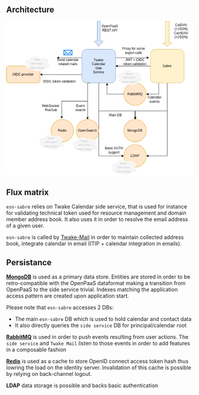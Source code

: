 ## Architecture

![TAD](../assets/twake-calendar-side-service-architecture.drawio.png)

## Flux matrix

`esn-sabre` relies on Twake Calendar side service, that is used for instance for validating technical token used for resource management and domain member address book. 
It also uses it in order to resolve the email address of a given user.

`esn-sabre` is called by [Twake-Mail](https://github.com/linagora/tmail-backend) in order to maintain collected address book, integrate calendar in email (ITIP + calendar integration in emails).

## Persistance

[**MongoDB**](https://www.mongodb.com/) is used as a primary data store. Entities are stored in order to be retro-compatible
with the OpenPaaS dataformat making a transition from OpenPaaS to the side service trivial. Indexes matching the application
access pattern are created upon application start.

Please note that `esn-sabre` accesses 2 DBs:
 - The main `esn-sabre` DB which is used to hold calendar and contact data
 - It also directly queries the `side service` DB for principal/calendar root

[**RabbitMQ**](https://www.rabbitmq.com/) is used in order to push events resulting from user actions. The `side service` and `Twake Mail` listen to those events in order to
add features in a composable fashion

[**Redis**](https://redis.io/) is used as a cache to store OpenID connect access token hash thus lowring the load on the identity server.
Invalidation of this cache is possible by relying on back-channel logout.

**LDAP** data storage is possible and backs basic authentication